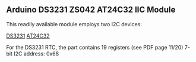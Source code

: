 ## Arduino DS3231 ZS042 AT24C32 IIC Module
This readily available module employs two I2C devices:

[DS3231](https://www.analog.com/media/en/technical-documentation/data-sheets/DS3231.pdf)
[AT24C32](https://ww1.microchip.com/downloads/en/devicedoc/Atmel-8869-SEEPROM-AT24CS32-Datasheet.pdf)

For the DS3231 RTC, the part contains 19 registers (see PDF page 11/20)
7-bit I2C address: 0x68

